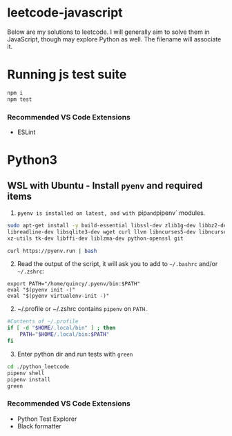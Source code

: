 # leetcode-javascript
Below are my solutions to leetcode. I will generally aim to solve them in JavaScript, though may explore Python as well. The filename will associate it.

# Running js test suite
```sh
npm i
npm test
```
### Recommended VS Code Extensions
* ESLint

# Python3

## WSL with Ubuntu - Install `pyenv` and required items
<!-- 1. `python3.7` is already installed on latest, and with `pip` and `pipenv` modules.
```sh
sudo apt update
sudo apt install python3.7 python3-pip -y
python3.7 -m pip install --user pip
python3.7 -m pip install --user pipenv
``` -->
1. `pyenv is installed on latest, and with `pip` and `pipenv` modules.
```sh
sudo apt-get install -y build-essential libssl-dev zlib1g-dev libbz2-dev \
libreadline-dev libsqlite3-dev wget curl llvm libncurses5-dev libncursesw5-dev \
xz-utils tk-dev libffi-dev liblzma-dev python-openssl git

curl https://pyenv.run | bash
```
2. Read the output of the script, it will ask you to add to `~/.bashrc` and/or `~/.zshrc`:
```
export PATH="/home/quincy/.pyenv/bin:$PATH"
eval "$(pyenv init -)"
eval "$(pyenv virtualenv-init -)"
```
2. ~/.profile or ~/.zshrc contains `pipenv` on `PATH`.
```sh
#Contents of ~/.profile
if [ -d "$HOME/.local/bin" ] ; then
    PATH="$HOME/.local/bin:$PATH"
fi
```
3. Enter python dir and run tests with `green`
```sh
cd ./python_leetcode
pipenv shell
pipenv install
green
```

### Recommended VS Code Extensions
* Python Test Explorer
* Black formatter

##